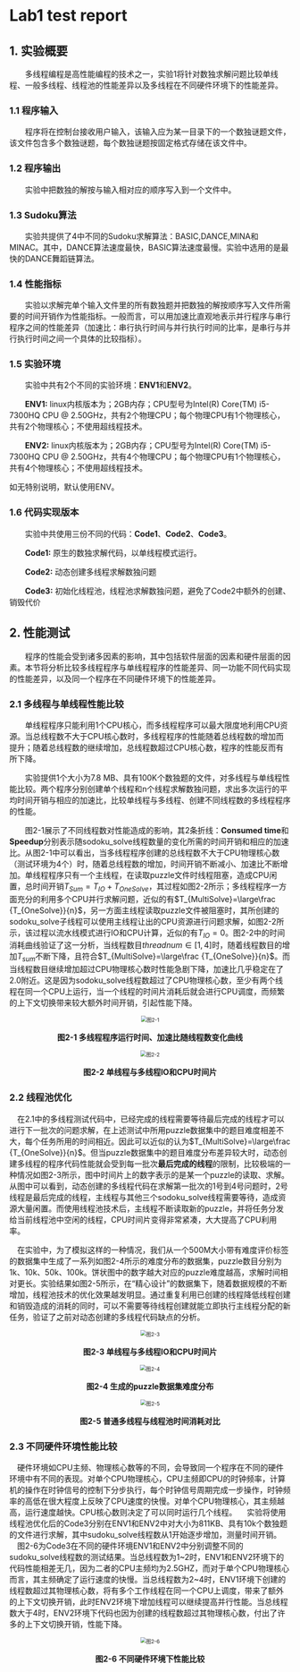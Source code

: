 # Lab1 test report

## 1. 实验概要

&emsp;&emsp;多线程编程是高性能编程的技术之一，实验1将针对数独求解问题比较单线程、一般多线程、线程池的性能差异以及多线程在不同硬件环境下的性能差异。

### 1.1 程序输入

&emsp;&emsp;程序将在控制台接收用户输入，该输入应为某一目录下的一个数独谜题文件，该文件包含多个数独谜题，每个数独谜题按固定格式存储在该文件中。

### 1.2 程序输出

&emsp;&emsp;实验中把数独的解按与输入相对应的顺序写入到一个文件中。

### 1.3 Sudoku算法

&emsp;&emsp;实验共提供了4中不同的Sudoku求解算法：BASIC,DANCE,MINA和MINAC。其中，DANCE算法速度最快，BASIC算法速度最慢。实验中选用的是最快的DANCE舞蹈链算法。

### 1.4 性能指标

&emsp;&emsp;实验以求解完单个输入文件里的所有数独题并把数独的解按顺序写入文件所需要的时间开销作为性能指标。一般而言，可以用加速比直观地表示并行程序与串行程序之间的性能差异（加速比：串行执行时间与并行执行时间的比率，是串行与并行执行时间之间一个具体的比较指标）。

### 1.5 实验环境

&emsp;&emsp;实验中共有2个不同的实验环境：**ENV1**和**ENV2**。

&emsp;&emsp;**ENV1:** linux内核版本为；2GB内存；CPU型号为Intel(R) Core(TM) i5-7300HQ CPU @ 2.50GHz，共有2个物理CPU；每个物理CPU有1个物理核心，共有2个物理核心；不使用超线程技术。

&emsp;&emsp;**ENV2:** linux内核版本为；2GB内存；CPU型号为Intel(R) Core(TM) i5-7300HQ CPU @ 2.50GHz，共有4个物理CPU；每个物理CPU有1个物理核心，共有4个物理核心；不使用超线程技术。

如无特别说明，默认使用ENV。

### 1.6 代码实现版本

&emsp;&emsp;实验中共使用三份不同的代码：**Code1**、**Code2**、**Code3**。

&emsp;&emsp;**Code1:** 原生的数独求解代码，以单线程模式运行。

&emsp;&emsp;**Code2:** 动态创建多线程求解数独问题

&emsp;&emsp;**Code3:** 初始化线程池，线程池求解数独问题，避免了Code2中额外的创建、销毁代价

## 2. 性能测试

&emsp;&emsp;程序的性能会受到诸多因素的影响，其中包括软件层面的因素和硬件层面的因素。本节将分析比较多线程程序与单线程程序的性能差异、同一功能不同代码实现的性能差异，以及同一个程序在不同硬件环境下的性能差异。

### 2.1 多线程与单线程性能比较

&emsp;&emsp;单线程程序只能利用1个CPU核心，而多线程程序可以最大限度地利用CPU资源。当总线程数不大于CPU核心数时，多线程程序的性能随着总线程数的增加而提升；随着总线程数的继续增加，总线程数超过CPU核心数，程序的性能反而有所下降。

&emsp;&emsp;实验提供1个大小为7.8 MB、具有100K个数独题的文件，对多线程与单线程性能比较。两个程序分别创建单个线程和n个线程求解数独问题，求出多次运行的平均时间开销与相应的加速比，比较单线程与多线程、创建不同线程数的多线程程序的性能。

&emsp;&emsp;图2-1展示了不同线程数对性能造成的影响，其2条折线：**Consumed time**和**Speedup**分别表示随sodoku_solve线程数量的变化所需的时间开销和相应的加速比。从图2-1中可以看出，当多线程程序创建的总线程数不大于CPU物理核心数（测试环境为4个）时，随着总线程数的增加，时间开销不断减小、加速比不断增加。单线程程序只有一个主线程，在读取puzzle文件时线程阻塞，造成CPU闲置，总时间开销$T_{Sum}=T_{IO}+T_{OneSolve}$，其过程如图2-2所示；多线程程序一方面充分的利用多个CPU并行求解问题，近似的有$T_{MultiSolve}=\large\frac {T_{OneSolve}}{n}$，另一方面主线程读取puzzle文件被阻塞时，其所创建的sodoku_solve子线程可以使用主线程让出的CPU资源进行问题求解，如图2-2所示，该过程以流水线模式进行IO和CPU计算，近似的有$T_{IO}=0$。图2-2中的时间消耗曲线验证了这一分析，当线程数目$thread num\in[1,4]$时，随着线程数目的增加$T_{sum}$不断下降，且符合$T_{MultiSolve}=\large\frac {T_{OneSolve}}{n}$。而当线程数目继续增加超过CPU物理核心数时性能急剧下降，加速比几乎稳定在了2.0附近。这是因为sodoku_solve线程数超过了CPU物理核心数，至少有两个线程在同一个CPU上运行，当一个线程的时间片消耗后就会进行CPU调度，而频繁的上下文切换带来较大额外时间开销，引起性能下降。

<div align="center"><img src="./src/OneThread-MultiThread-TimeAndSpeedup.png" alt="图2-1" title="图2-1" style="zoom:65%;" /></div>

**<p align="center">图2-1 多线程程序运行时间、加速比随线程数变化曲线</p>**

<div align="center"><img src="./src/OneThread-MultiThread-FlowLine.png" alt="图2-2" title="图2-2" style="zoom:65%;" /></div>

**<p align="center">图2-2 单线程与多线程IO和CPU时间片</p>**

### 2.2 线程池优化

&emsp;在2.1中的多线程测试代码中，已经完成的线程需要等待最后完成的线程才可以进行下一批次的问题求解，在上述测试中所用puzzle数据集中的题目难度相差不大，每个任务所用的时间相近。因此可以近似的认为$T_{MultiSolve}=\large\frac {T_{OneSolve}}{n}$。但当puzzle数据集中的题目难度分布差异较大时，动态创建多线程的程序代码性能就会受到每一批次**最后完成的线程**的限制，比较极端的一种情况如图2-3所示，图中时间片上的数字表示的是某一个puzzle的读取、求解。从图中可以看到，动态创建的多线程代码在求解第一批次的1号到4号问题时，2号线程是最后完成的线程，主线程与其他三个sodoku_solve线程需要等待，造成资源大量闲置。而使用线程池技术后，主线程不断读取新的puzzle，并将任务分发给当前线程池中空闲的线程，CPU时间片变得非常紧凑，大大提高了CPU利用率。

&emsp;在实验中，为了模拟这样的一种情况，我们从一个500M大小带有难度评价标签的数据集中生成了一系列如图2-4所示的难度分布的数据集，puzzle数目分别为1k、10k、50k、100k。饼状图中的数字越大对应的puzzle难度越高，求解时间相对更长。实验结果如图2-5所示，在“精心设计”的数据集下，随着数据规模的不断增加，线程池技术的优化效果越发明显。通过重复利用已创建的线程降低线程创建和销毁造成的消耗的同时，可以不需要等待线程创建就能立即执行主线程分配的新任务，验证了之前对动态创建的多线程代码缺点的分析。




<div align="center"><img src="./src/MultiThread-ThreadPool-FlowLine.png" alt="图2-3" title="图2-3" style="zoom:65%;" /></div>

**<p align="center">图2-3 单线程与多线程IO和CPU时间片</p>**

<div align="center"><img src="./src/difficulty-distribution.png" alt="图2-4" title="图2-4" style="zoom:65%;" /></div>

**<p align="center">图2-4 生成的puzzle数据集难度分布</p>**

<div align="center"><img src="./src/MultiThread-ThreadPool-ConsumedTime.png" alt="图2-5" title="图2-5" style="zoom:65%;" /></div>

**<p align="center">图2-5 普通多线程与线程池时间消耗对比</p>**

### 2.3 不同硬件环境性能比较
&emsp;硬件环境如CPU主频、物理核心数等的不同，会导致同一个程序在不同的硬件环境中有不同的表现。对单个CPU物理核心，CPU主频即CPU的时钟频率，计算机的操作在时钟信号的控制下分步执行，每个时钟信号周期完成一步操作，时钟频率的高低在很大程度上反映了CPU速度的快慢。对单个CPU物理核心，其主频越高，运行速度越快。CPU核心数则决定了可以同时运行几个线程。
&emsp;实验将使用线程池优化后的Code3分别在ENV1和ENV2中对大小为811KB、具有10k个数独题的文件进行求解，其中sudoku_solve线程数从1开始逐步增加，测量时间开销。
&emsp;图2-6为Code3在不同的硬件环境ENV1和ENV2中分别调整不同的sudoku_solve线程数的测试结果。当总线程数为1~2时，ENV1和ENV2环境下的代码性能相差无几，因为二者的CPU主频均为2.5GHZ，而对于单个CPU物理核心而言，其主频确定了运行速度的快慢。当总线程数为2~4时，ENV1环境下创建的线程数超过其物理核心数，将有多个工作线程在同一个CPU上调度，带来了额外的上下文切换开销，此时ENV2环境下增加线程可以继续提高并行性能。当总线程数大于4时，ENV2环境下代码也因为创建的线程数超过其物理核心数，付出了许多的上下文切换开销，性能下降。
<div align="center"><img src="./src/pic2_6.png" alt="图2-6" title="图2-6" style="zoom:65%;" /></div>

**<p align="center">图2-6 不同硬件环境下性能比较</p>**
